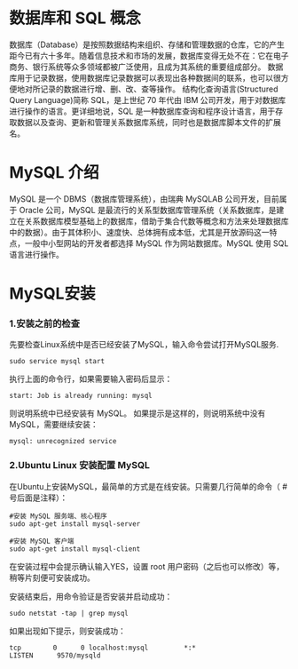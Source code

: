 # 数据库和 SQL 概念
数据库（Database）是按照数据结构来组织、存储和管理数据的仓库，它的产生距今已有六十多年。随着信息技术和市场的发展，数据库变得无处不在：它在电子商务、银行系统等众多领域都被广泛使用，且成为其系统的重要组成部分。
数据库用于记录数据，使用数据库记录数据可以表现出各种数据间的联系，也可以很方便地对所记录的数据进行增、删、改、查等操作。
结构化查询语言(Structured Query Language)简称 SQL，是上世纪 70 年代由 IBM 公司开发，用于对数据库进行操作的语言。更详细地说，SQL 是一种数据库查询和程序设计语言，用于存取数据以及查询、更新和管理关系数据库系统，同时也是数据库脚本文件的扩展名。
# MySQL 介绍
MySQL 是一个 DBMS（数据库管理系统），由瑞典 MySQLAB 公司开发，目前属于 Oracle 公司，MySQL 是最流行的关系型数据库管理系统（关系数据库，是建立在关系数据库模型基础上的数据库，借助于集合代数等概念和方法来处理数据库中的数据）。由于其体积小、速度快、总体拥有成本低，尤其是开放源码这一特点，一般中小型网站的开发者都选择 MySQL 作为网站数据库。MySQL 使用 SQL 语言进行操作。

# MySQL安装
### 1.安装之前的检查
 先要检查Linux系统中是否已经安装了MySQL，输入命令尝试打开MySQL服务.
```
sudo service mysql start
```
 执行上面的命令行，如果需要输入密码后显示：
```
start: Job is already running: mysql

```
 则说明系统中已经安装有 MySQL。
 如果提示是这样的，则说明系统中没有 MySQL，需要继续安装：
```
mysql: unrecognized service
```
### 2.Ubuntu Linux 安装配置 MySQL

在Ubuntu上安装MySQL，最简单的方式是在线安装。只需要几行简单的命令（ # 号后面是注释）：
```
#安装 MySQL 服务端、核心程序
sudo apt-get install mysql-server

#安装 MySQL 客户端
sudo apt-get install mysql-client
```
在安装过程中会提示确认输入YES，设置 root 用户密码（之后也可以修改）等，稍等片刻便可安装成功。

安装结束后，用命令验证是否安装并启动成功：
```
sudo netstat -tap | grep mysql
```
如果出现如下提示，则安装成功：
```
tcp        0      0 localhost:mysql         *:*                     LISTEN      9570/mysqld  
```
